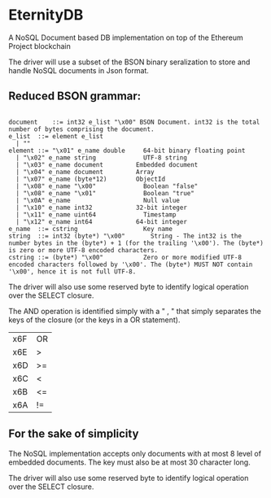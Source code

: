 # EternityDB
A NoSQL Document based DB implementation on top of the Ethereum Project blockchain

The driver will use a subset of the BSON binary seralization to store and handle NoSQL documents in Json format.

Reduced BSON grammar:
-------------
<pre><code>
document	::=	int32 e_list "\x00"	BSON Document. int32 is the total number of bytes comprising the document.
e_list	::=	element e_list
  |	""
element	::=	"\x01" e_name double	 64-bit binary floating point
  |	"\x02" e_name string	         UTF-8 string
  |	"\x03" e_name document	       Embedded document
  |	"\x04" e_name document	       Array
  |	"\x07" e_name (byte*12)	       ObjectId
  |	"\x08" e_name "\x00"	         Boolean "false"
  |	"\x08" e_name "\x01"	         Boolean "true"
  |	"\x0A" e_name	                 Null value
  |	"\x10" e_name int32	           32-bit integer
  |	"\x11" e_name uint64	         Timestamp
  |	"\x12" e_name int64	           64-bit integer
e_name	::=	cstring	                 Key name
string	::=	int32 (byte*) "\x00"	   String - The int32 is the number bytes in the (byte*) + 1 (for the trailing '\x00'). The (byte*) is zero or more UTF-8 encoded characters.
cstring	::=	(byte*) "\x00"	         Zero or more modified UTF-8 encoded characters followed by '\x00'. The (byte*) MUST NOT contain '\x00', hence it is not full UTF-8.
</code></pre>

The driver will also use some reserved byte to identify logical operation over the SELECT closure.

The AND operation is identified simply with a " , " that simply separates the keys of the closure (or the keys in a OR statement).


<table>
    <tr>
        <td>x6F</td>
        <td>OR</td>
    </tr>
    <tr>
        <td>x6E</td>
        <td>></td>
    </tr>
    <tr>
        <td>x6D</td>
        <td>>=</td>
    </tr>
    <tr>
        <td>x6C</td>
        <td><</td>
    </tr>
    <tr>
        <td>x6B</td>
        <td><=</td>
    </tr>
    <tr>
        <td>x6A</td>
        <td>!=</td>
    </tr>
</table>

For the sake of simplicity
--------------------------
The NoSQL implementation accepts only documents with at most 8 level of embedded documents.
The key must also be at most 30 character long.


The driver will also use some reserved byte to identify logical operation over the SELECT closure.
